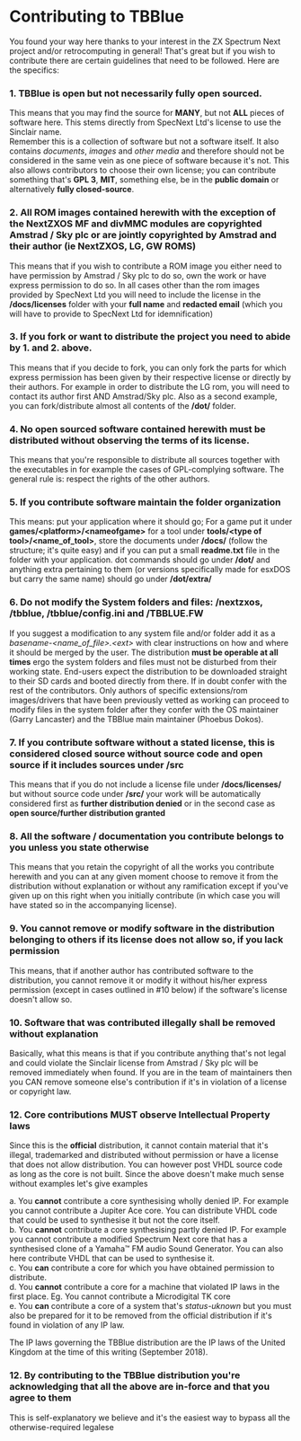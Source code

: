 # Contributing to TBBlue #

You found your way here thanks to your interest in the ZX Spectrum Next project and/or retrocomputing in general! That's great but if you wish to contribute there are certain guidelines that need to be followed. Here are the specifics:


### 1. TBBlue is open but not necessarily fully open sourced.  ###

This means that you may find the source for **MANY**, but not **ALL** pieces of software here. This stems directly from SpecNext Ltd's license to use the Sinclair name.  
Remember this is a collection of software but not a software itself. It also contains *documents*, *images* and *other media* and therefore should not be considered in the same vein as one piece of software because it's not. This also allows contributors to choose their own license; you can contribute something that's **GPL 3**, **MIT**, something else, be in the **public domain** or alternatively **fully closed-source**.  

### 2. All ROM images contained herewith with the exception of the NextZXOS MF and divMMC modules are copyrighted Amstrad / Sky plc or are jointly copyrighted by Amstrad and their author (ie NextZXOS, LG, GW ROMS)  ###

This means that if you wish to contribute a ROM image you either need to have permission by Amstrad / Sky plc to do so, own the work or have express permission to do so. In all cases other than the rom images provided by SpecNext Ltd you will need to include the license in the **/docs/licenses** folder with your **full name** and **redacted email** (which you will have to provide to SpecNext Ltd for idemnification)  

### 3. If you fork or want to distribute the project you need to abide by 1. and 2. above.  ###

This means that if you decide to fork, you can only fork the parts for which express permission has been given by their respective license or directly by their authors. For example in order to distribute the LG rom, you will need to contact its author first AND Amstrad/Sky plc. Also as a second example, you can fork/distribute almost all contents of the **/dot/** folder.  
  
### 4. No open sourced software contained herewith must be distributed without observing the terms of its license.  ###
  
This means that you're responsible to distribute all sources together with the executables in for example the cases of GPL-complying software. The general rule is: respect the rights of the other authors.

### 5. If you contribute software maintain the folder organization ###

This means: put your application where it should go; For a game put it under **games/&lt;platform>/&lt;nameofgame>** for a tool under **tools/&lt;type of tool>/&lt;name_of_tool>**, store the documents under **/docs/** (follow the structure; it's quite easy) and if you can put a small **readme.txt** file in the folder with your application. dot commands should go under **/dot/** and anything extra pertaining to them (or versions specifically made for esxDOS but carry the same name) should go under **/dot/extra/**  

### 6. Do not modify the System folders and files: /nextzxos, /tbblue, /tbblue/config.ini and /TBBLUE.FW ###
  
If you suggest a modification to any system file and/or folder add it as a *basename-&lt;name_of_file>.&lt;ext>* with clear instructions on how and where it should be merged by the user. The distribution **must be operable at all times** ergo the system folders and files must not be disturbed from their working state. End-users expect the distribution to be downloaded straight to their SD cards and booted directly from there. If in doubt confer with the rest of the contributors. Only authors of specific extensions/rom images/drivers that have been previously vetted as working can proceed to modify files in the system folder after they confer with the OS maintainer (Garry Lancaster) and the TBBlue main maintainer (Phoebus Dokos).

### 7. If you contribute software without a stated license, this is considered closed source without source code and open source if it includes sources under /src ###

This means that if you do not include a license file under **/docs/licenses/** but without source code under **/src/** your work will be automatically considered first as **further distribution denied** or in the second case as **open source/further distribution granted**  
  
### 8. All the software / documentation you contribute belongs to you unless you state otherwise ###  

This means that you retain the copyright of all the works you contribute herewith and you can at any given moment choose to remove it from the distribution without explanation or without any ramification except if you've given up on this right when you initially contribute (in which case you will have stated so in the accompanying license).

### 9. You cannot remove or modify software in the distribution belonging to others if its license does not allow so, if you lack permission ###  

This means, that if another author has contributed software to the distribution, you cannot remove it or modify it without his/her express permission (except in cases outlined in #10 below) if the software's license doesn't allow so.  
  
### 10. Software that was contributed illegally shall be removed without explanation ###  
  
Basically, what this means is that if you contribute anything that's not legal and could violate the Sinclair license from Amstrad / Sky plc will be removed immediately when found. If you are in the team of maintainers then you CAN remove someone else's contribution if it's in violation of a license or copyright law.
  
### 12. Core contributions MUST observe Intellectual Property laws ###  

Since this is the **official** distribution, it cannot contain material that it's illegal, trademarked and distributed without permission or have a license that does not allow distribution. You can however post VHDL source code as long as the core is not built. Since the above doesn't make much sense without examples let's give examples

  a. You **cannot** contribute a core synthesising wholly denied IP. For example you cannot contribute a Jupiter Ace core. You can distribute VHDL code that could be used to synthesise it but not the core itself.  
  b. You **cannot** contribute a core synthesising partly denied IP. For example you cannot contribute a modified Spectrum Next core that has a synthesised clone of a Yamaha&trade; FM audio Sound Generator.  You can also here contribute VHDL that can be used to synthesise it.  
  c. You **can** contribute a core for which you have obtained permission to distribute.  
  d. You **cannot** contribute a core for a machine that violated IP laws in the first place. Eg. You cannot contribute a Microdigital TK core  
  e. You **can** contribute a core of a system that's *status-uknown* but you must also be prepared for it to be removed from the official distribution if it's found in violation of any IP law.  
  
The IP laws governing the TBBlue distribution are the IP laws of the United Kingdom at the time of this writing (September 2018).  
  
### 12. By contributing to the TBBlue distribution you're acknowledging that all the above are in-force and that you agree to them ###  

This is self-explanatory we believe and it's the easiest way to bypass all the otherwise-required legalese  




